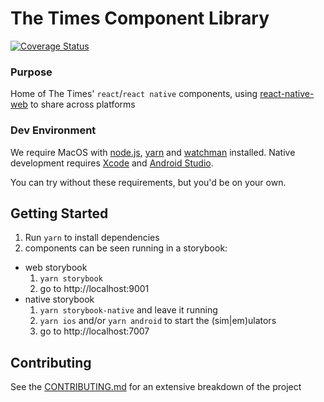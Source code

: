 # The Times Component Library
[![Coverage Status](https://coveralls.io/repos/github/newsuk/times-components/badge.svg)](https://coveralls.io/github/newsuk/times-components)

### Purpose

Home of The Times' `react`/`react native` components, using
 [react-native-web](https://github.com/necolas/react-native-web) to share across platforms

### Dev Environment

We require MacOS with [node.js](https://nodejs.org), [yarn](https://yarnpkg.com) and [watchman](https://facebook.github.io/watchman) installed. Native development requires [Xcode](https://developer.apple.com/xcode) and [Android Studio](https://developer.android.com/studio/index.html).

You can try without these requirements, but you'd be on your own.

## Getting Started

1. Run `yarn` to install dependencies
2. components can be seen running in a storybook:
  * web storybook
    1. `yarn storybook`
    2. go to http://localhost:9001
  * native storybook
    1. `yarn storybook-native` and leave it running
    2. `yarn ios` and/or `yarn android` to start the (sim|em)ulators
    3. go to http://localhost:7007

## Contributing

See the [CONTRIBUTING.md](.github/CONTRIBUTING.md)
 for an extensive breakdown of the project
